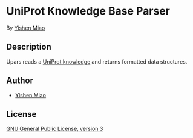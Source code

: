 # UniProt Knowledge Base Parser

By [Yishen Miao](https://github.com/mys721tx)

## Description

Upars reads a [UniProt knowledge](https://www.uniprot.org/docs/userman.htm) and
returns formatted data structures.

## Author

* [Yishen Miao](https://github.com/mys721tx)

## License

[GNU General Public License, version 3](http://www.gnu.org/licenses/gpl-3.0.html)

